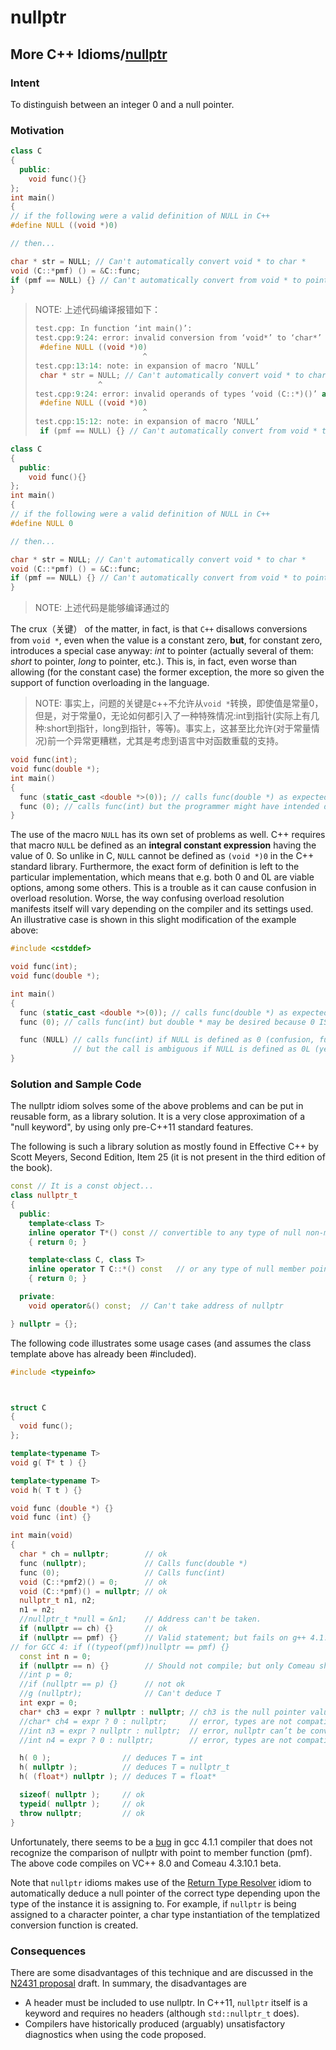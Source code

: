 # nullptr



## More C++ Idioms/[nullptr](https://en.wikibooks.org/wiki/More_C%2B%2B_Idioms/nullptr)

### Intent

To distinguish between an integer 0 and a null pointer.

### Motivation

```c++
class C
{
  public:
    void func(){}
};
int main()
{
// if the following were a valid definition of NULL in C++
#define NULL ((void *)0)

// then...

char * str = NULL; // Can't automatically convert void * to char *
void (C::*pmf) () = &C::func;
if (pmf == NULL) {} // Can't automatically convert from void * to pointer to member function.
}

```

> NOTE: 上述代码编译报错如下：
>
> ```c++
> test.cpp: In function ‘int main()’:
> test.cpp:9:24: error: invalid conversion from ‘void*’ to ‘char*’ [-fpermissive]
>  #define NULL ((void *)0)
>                         ^
> test.cpp:13:14: note: in expansion of macro ‘NULL’
>  char * str = NULL; // Can't automatically convert void * to char *
>               ^
> test.cpp:9:24: error: invalid operands of types ‘void (C::*)()’ and ‘void*’ to binary ‘operator==’
>  #define NULL ((void *)0)
>                         ^
> test.cpp:15:12: note: in expansion of macro ‘NULL’
>  if (pmf == NULL) {} // Can't automatically convert from void * to pointer to member function.
> 
> ```
>
> 



```c++
class C
{
  public:
    void func(){}
};
int main()
{
// if the following were a valid definition of NULL in C++
#define NULL 0

// then...

char * str = NULL; // Can't automatically convert void * to char *
void (C::*pmf) () = &C::func;
if (pmf == NULL) {} // Can't automatically convert from void * to pointer to member function.
}

```

> NOTE: 上述代码是能够编译通过的

The crux（关键） of the matter, in fact, is that `C++` disallows conversions from `void *`, even when the value is a constant zero, **but**, for constant zero, introduces a special case anyway: *int* to pointer (actually several of them: *short* to pointer, *long* to pointer, etc.). This is, in fact, even worse than allowing (for the constant case) the former exception, the more so given the support of function overloading in the language.

> NOTE: 事实上，问题的关键是c++不允许从`void *`转换，即使值是常量0，但是，对于常量0，无论如何都引入了一种特殊情况:int到指针(实际上有几种:short到指针，long到指针，等等)。事实上，这甚至比允许(对于常量情况)前一个异常更糟糕，尤其是考虑到语言中对函数重载的支持。

```C++
void func(int);
void func(double *);
int main()
{
  func (static_cast <double *>(0)); // calls func(double *) as expected
  func (0); // calls func(int) but the programmer might have intended double *, because 0 IS also a null pointer constant (or the reader might be misled).
}
```

The use of the macro `NULL` has its own set of problems as well. C++ requires that macro `NULL` be defined as an **integral constant expression** having the value of 0. So unlike in C, `NULL` cannot be defined as `(void *)0` in the C++ standard library. Furthermore, the exact form of definition is left to the particular implementation, which means that e.g. both 0 and 0L are viable options, among some others. This is a trouble as it can cause confusion in overload resolution. Worse, the way confusing overload resolution manifests itself will vary depending on the compiler and its settings used. An illustrative case is shown in this slight modification of the example above:

```C++
#include <cstddef>

void func(int);
void func(double *);

int main()
{
  func (static_cast <double *>(0)); // calls func(double *) as expected
  func (0); // calls func(int) but double * may be desired because 0 IS also a null pointer

  func (NULL) // calls func(int) if NULL is defined as 0 (confusion, func(double *) was intended!) - logic error at runtime,
              // but the call is ambiguous if NULL is defined as 0L (yet more confusion to the unwary!) - compilation error
}
```

### Solution and Sample Code

The nullptr idiom solves some of the above problems and can be put in reusable form, as a library solution. It is a very close approximation of a "null keyword", by using only pre-C++11 standard features.

The following is such a library solution as mostly found in Effective C++ by Scott Meyers, Second Edition, Item 25 (it is not present in the third edition of the book).

```C++
const // It is a const object...
class nullptr_t 
{
  public:
    template<class T>
    inline operator T*() const // convertible to any type of null non-member pointer...
    { return 0; }

    template<class C, class T>
    inline operator T C::*() const   // or any type of null member pointer...
    { return 0; }

  private:
    void operator&() const;  // Can't take address of nullptr

} nullptr = {};
```

The following code illustrates some usage cases (and assumes the class template above has already been #included).

```C++
#include <typeinfo>



struct C
{
  void func();
};

template<typename T> 
void g( T* t ) {}

template<typename T> 
void h( T t ) {}

void func (double *) {}
void func (int) {}

int main(void)
{
  char * ch = nullptr;        // ok
  func (nullptr);             // Calls func(double *)
  func (0);                   // Calls func(int)
  void (C::*pmf2)() = 0;      // ok
  void (C::*pmf)() = nullptr; // ok
  nullptr_t n1, n2;
  n1 = n2;
  //nullptr_t *null = &n1;    // Address can't be taken.
  if (nullptr == ch) {}       // ok
  if (nullptr == pmf) {}      // Valid statement; but fails on g++ 4.1.1-4.5 due to bug #33990
// for GCC 4: if ((typeof(pmf))nullptr == pmf) {}
  const int n = 0;
  if (nullptr == n) {}        // Should not compile; but only Comeau shows an error.
  //int p = 0;
  //if (nullptr == p) {}      // not ok
  //g (nullptr);              // Can't deduce T
  int expr = 0;
  char* ch3 = expr ? nullptr : nullptr; // ch3 is the null pointer value
  //char* ch4 = expr ? 0 : nullptr;     // error, types are not compatible
  //int n3 = expr ? nullptr : nullptr;  // error, nullptr can’t be converted to int
  //int n4 = expr ? 0 : nullptr;        // error, types are not compatible

  h( 0 );                // deduces T = int
  h( nullptr );          // deduces T = nullptr_t
  h( (float*) nullptr ); // deduces T = float*

  sizeof( nullptr );     // ok
  typeid( nullptr );     // ok
  throw nullptr;         // ok
}
```

Unfortunately, there seems to be a [bug](http://gcc.gnu.org/bugzilla/show_bug.cgi?id=33990) in gcc 4.1.1 compiler that does not recognize the comparison of nullptr with point to member function (pmf). The above code compiles on VC++ 8.0 and Comeau 4.3.10.1 beta.

Note that `nullptr` idioms makes use of the [Return Type Resolver](https://en.wikibooks.org/wiki/More_C%2B%2B_Idioms/Return_Type_Resolver) idiom to automatically deduce a null pointer of the correct type depending upon the type of the instance it is assigning to. For example, if `nullptr` is being assigned to a character pointer, a char type instantiation of the templatized conversion function is created.

### Consequences 

There are some disadvantages of this technique and are discussed in the [N2431 proposal](http://www.open-std.org/jtc1/sc22/wg21/docs/papers/2007/n2431.pdf) draft. In summary, the disadvantages are

- A header must be included to use nullptr. In C++11, `nullptr` itself is a keyword and requires no headers (although `std::nullptr_t` does).
- Compilers have historically produced (arguably) unsatisfactory diagnostics when using the code proposed.